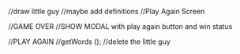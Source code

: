 //draw little guy 
//maybe add definitions
//Play Again Screen 


//GAME OVER
//SHOW MODAL with play again button and win status 

//PLAY AGAIN 
//getWords ();
//delete the little guy 
